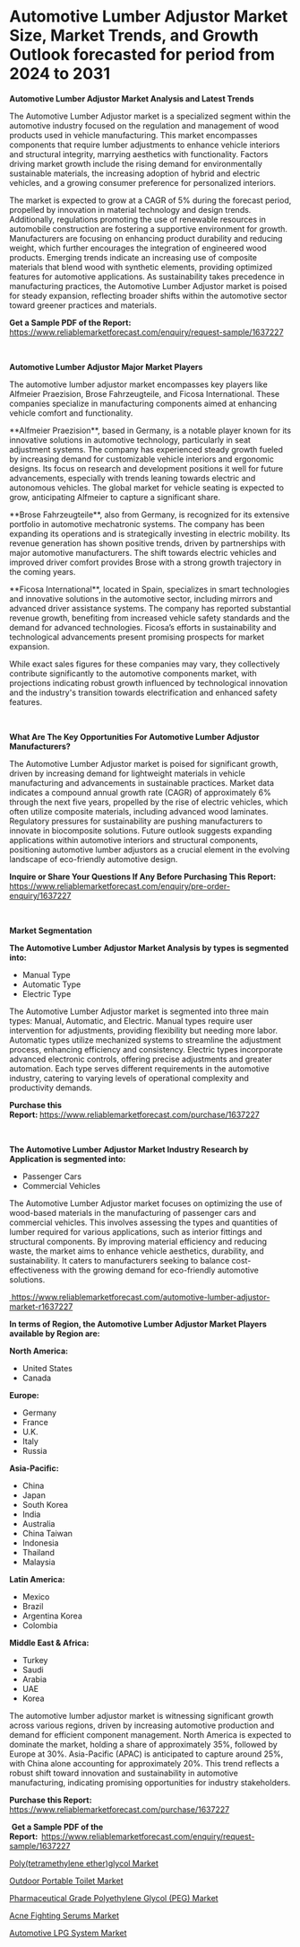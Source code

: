 <p><h1>Automotive Lumber Adjustor Market Size, Market Trends, and Growth Outlook forecasted for period from 2024 to 2031</h1></p><p><strong>Automotive Lumber Adjustor Market Analysis and Latest Trends</strong></p>
<p><p>The Automotive Lumber Adjustor market is a specialized segment within the automotive industry focused on the regulation and management of wood products used in vehicle manufacturing. This market encompasses components that require lumber adjustments to enhance vehicle interiors and structural integrity, marrying aesthetics with functionality. Factors driving market growth include the rising demand for environmentally sustainable materials, the increasing adoption of hybrid and electric vehicles, and a growing consumer preference for personalized interiors.</p><p>The market is expected to grow at a CAGR of 5% during the forecast period, propelled by innovation in material technology and design trends. Additionally, regulations promoting the use of renewable resources in automobile construction are fostering a supportive environment for growth. Manufacturers are focusing on enhancing product durability and reducing weight, which further encourages the integration of engineered wood products. Emerging trends indicate an increasing use of composite materials that blend wood with synthetic elements, providing optimized features for automotive applications. As sustainability takes precedence in manufacturing practices, the Automotive Lumber Adjustor market is poised for steady expansion, reflecting broader shifts within the automotive sector toward greener practices and materials.</p></p>
<p><strong>Get a Sample PDF of the Report:&nbsp;</strong> <a href="https://www.reliablemarketforecast.com/enquiry/request-sample/1637227">https://www.reliablemarketforecast.com/enquiry/request-sample/1637227</a></p>
<p>&nbsp;</p>
<p><strong>Automotive Lumber Adjustor Major Market Players</strong></p>
<p><p>The automotive lumber adjustor market encompasses key players like Alfmeier Praezision, Brose Fahrzeugteile, and Ficosa International. These companies specialize in manufacturing components aimed at enhancing vehicle comfort and functionality.</p><p>**Alfmeier Praezision**, based in Germany, is a notable player known for its innovative solutions in automotive technology, particularly in seat adjustment systems. The company has experienced steady growth fueled by increasing demand for customizable vehicle interiors and ergonomic designs. Its focus on research and development positions it well for future advancements, especially with trends leaning towards electric and autonomous vehicles. The global market for vehicle seating is expected to grow, anticipating Alfmeier to capture a significant share.</p><p>**Brose Fahrzeugteile**, also from Germany, is recognized for its extensive portfolio in automotive mechatronic systems. The company has been expanding its operations and is strategically investing in electric mobility. Its revenue generation has shown positive trends, driven by partnerships with major automotive manufacturers. The shift towards electric vehicles and improved driver comfort provides Brose with a strong growth trajectory in the coming years.</p><p>**Ficosa International**, located in Spain, specializes in smart technologies and innovative solutions in the automotive sector, including mirrors and advanced driver assistance systems. The company has reported substantial revenue growth, benefiting from increased vehicle safety standards and the demand for advanced technologies. Ficosa’s efforts in sustainability and technological advancements present promising prospects for market expansion.</p><p>While exact sales figures for these companies may vary, they collectively contribute significantly to the automotive components market, with projections indicating robust growth influenced by technological innovation and the industry's transition towards electrification and enhanced safety features.</p></p>
<p>&nbsp;</p>
<p><strong>What Are The Key Opportunities For Automotive Lumber Adjustor Manufacturers?</strong></p>
<p><p>The Automotive Lumber Adjustor market is poised for significant growth, driven by increasing demand for lightweight materials in vehicle manufacturing and advancements in sustainable practices. Market data indicates a compound annual growth rate (CAGR) of approximately 6% through the next five years, propelled by the rise of electric vehicles, which often utilize composite materials, including advanced wood laminates. Regulatory pressures for sustainability are pushing manufacturers to innovate in biocomposite solutions. Future outlook suggests expanding applications within automotive interiors and structural components, positioning automotive lumber adjustors as a crucial element in the evolving landscape of eco-friendly automotive design.</p></p>
<p><strong>Inquire or Share Your Questions If Any Before Purchasing This Report:</strong> <a href="https://www.reliablemarketforecast.com/enquiry/pre-order-enquiry/1637227">https://www.reliablemarketforecast.com/enquiry/pre-order-enquiry/1637227</a></p>
<p>&nbsp;</p>
<p><strong>Market Segmentation</strong></p>
<p><strong>The Automotive Lumber Adjustor Market Analysis by types is segmented into:</strong></p>
<p><ul><li>Manual Type</li><li>Automatic Type</li><li>Electric Type</li></ul></p>
<p><p>The Automotive Lumber Adjustor market is segmented into three main types: Manual, Automatic, and Electric. Manual types require user intervention for adjustments, providing flexibility but needing more labor. Automatic types utilize mechanized systems to streamline the adjustment process, enhancing efficiency and consistency. Electric types incorporate advanced electronic controls, offering precise adjustments and greater automation. Each type serves different requirements in the automotive industry, catering to varying levels of operational complexity and productivity demands.</p></p>
<p><strong>Purchase this Report:&nbsp;</strong><a href="https://www.reliablemarketforecast.com/purchase/1637227">https://www.reliablemarketforecast.com/purchase/1637227</a></p>
<p>&nbsp;</p>
<p><strong>The Automotive Lumber Adjustor Market Industry Research by Application is segmented into:</strong></p>
<p><ul><li>Passenger Cars</li><li>Commercial Vehicles</li></ul></p>
<p><p>The Automotive Lumber Adjustor market focuses on optimizing the use of wood-based materials in the manufacturing of passenger cars and commercial vehicles. This involves assessing the types and quantities of lumber required for various applications, such as interior fittings and structural components. By improving material efficiency and reducing waste, the market aims to enhance vehicle aesthetics, durability, and sustainability. It caters to manufacturers seeking to balance cost-effectiveness with the growing demand for eco-friendly automotive solutions.</p></p>
<p><a href="https://www.reliablemarketforecast.com/automotive-lumber-adjustor-market-r1637227">&nbsp;https://www.reliablemarketforecast.com/automotive-lumber-adjustor-market-r1637227</a></p>
<p><strong>In terms of Region, the Automotive Lumber Adjustor Market Players available by Region are:</strong></p>
<p>
    <p> <strong> North America: </strong>
        <ul>
            <li>United States</li>
            <li>Canada</li>
        </ul>
        </p> 
    <p> <strong> Europe: </strong>
        <ul>
            <li>Germany</li>
            <li>France</li>
            <li>U.K.</li>
            <li>Italy</li>
            <li>Russia</li>
        </ul>
        </p> 
    <p> <strong> Asia-Pacific: </strong>
        <ul>
            <li>China</li>
            <li>Japan</li>
            <li>South Korea</li>
            <li>India</li>
            <li>Australia</li>
            <li>China Taiwan</li>
            <li>Indonesia</li>
            <li>Thailand</li>
            <li>Malaysia</li>
        </ul>
        </p> 
    <p> <strong> Latin America: </strong>
        <ul>
            <li>Mexico</li>
            <li>Brazil</li>
            <li>Argentina Korea</li>
            <li>Colombia</li>
        </ul>
        </p> 
    <p> <strong> Middle East & Africa: </strong>
        <ul>
            <li>Turkey</li>
            <li>Saudi</li>
            <li>Arabia</li>
            <li>UAE</li>
            <li>Korea</li>
        </ul>
    </p>
    </p>
<p><p>The automotive lumber adjustor market is witnessing significant growth across various regions, driven by increasing automotive production and demand for efficient component management. North America is expected to dominate the market, holding a share of approximately 35%, followed by Europe at 30%. Asia-Pacific (APAC) is anticipated to capture around 25%, with China alone accounting for approximately 20%. This trend reflects a robust shift toward innovation and sustainability in automotive manufacturing, indicating promising opportunities for industry stakeholders.</p></p>
<p><strong>Purchase this Report: </strong><a href="https://www.reliablemarketforecast.com/purchase/1637227">https://www.reliablemarketforecast.com/purchase/1637227</a></p>
<p>&nbsp;<strong>Get a Sample PDF of the Report:&nbsp;&nbsp;</strong><a href="https://www.reliablemarketforecast.com/enquiry/request-sample/1637227">https://www.reliablemarketforecast.com/enquiry/request-sample/1637227</a></p>
<p><strong></strong></p>
<p><p><a href="https://medium.com/@mhrnetwork1_75724/poly-tetramethylene-ether-glycol-market-trends-a-detailed-study-of-its-market-segmentation-and-e56bd6e35d8b?postPublishedType=repub">Poly(tetramethylene ether)glycol Market</a></p><p><a href="https://www.linkedin.com/pulse/global-outdoor-portable-toilet-market-focus-product-type-gaohe?trackingId=Km6si4WVQH%2Ba9I%2FV91kPEg%3D%3D">Outdoor Portable Toilet Market</a></p><p><a href="https://medium.com/@mhrnetwork1_75724/pharmaceutical-grade-polyethylene-glycol-peg-market-size-growth-and-industry-analysis-by-market-6f2ee138d425">Pharmaceutical Grade Polyethylene Glycol (PEG) Market</a></p><p><a href="https://issuu.com/reportprime-2/docs/acne-fighting-serums-market-size-20_a70e4e7fbef438">Acne Fighting Serums Market</a></p><p><a href="https://github.com/AKSHATREPORTPRIME/Market-Research-Report-List-6/blob/main/automotive-lpg-system-market.md">Automotive LPG System Market</a></p></p>